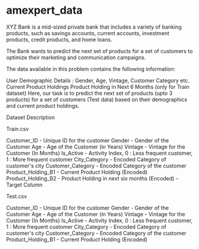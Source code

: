 # amexpert_data
XYZ Bank is a mid-sized private bank that includes a variety of banking products, such as savings accounts, current accounts, investment products, credit products, and home loans.

The Bank wants to predict the next set of products for a set of customers to optimize their marketing and communication campaigns.

The data available in this problem contains the following information:

User Demographic Details : Gender, Age, Vintage, Customer Category etc.
Current Product Holdings
Product Holding in Next 6 Months (only for Train dataset)
Here, our task is to predict the next set of products (upto 3 products) for a set of customers (Test data) based on their demographics and current product holdings.


Dataset Description

Train.csv

Customer_ID - Unique ID for the customer 
Gender - Gender of the Customer
Age - Age of the Customer (in Years)
Vintage - Vintage for the Customer (In Months)
Is_Active - Activity Index, 0 :  Less frequent customer, 1 : More frequent customer
City_Category - Encoded Category of customer's city
Customer_Category - Encoded Category of the customer
Product_Holding_B1 - Current Product Holding (Encoded)
Product_Holding_B2 - Product Holding in next six months (Encoded) - Target Column

Test.csv

Customer_ID - Unique ID for the customer 
Gender - Gender of the Customer
Age - Age of the Customer (in Years)
Vintage - Vintage for the Customer (In Months)
Is_Active - Activity Index, 0 :  Less frequent customer, 1 : More frequent customer
City_Category - Encoded Category of customer's city
Customer_Category - Encoded Category of the customer
Product_Holding_B1 - Current Product Holding (Encoded)

